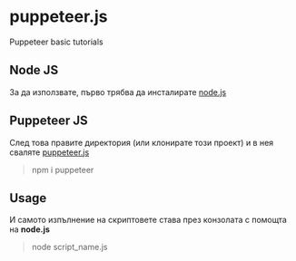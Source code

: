 # puppeteer.js
Puppeteer basic tutorials

## Node JS

За да използвате, първо трябва да инсталирате [node.js](https://nodejs.org/en/download/)

## Puppeteer JS

След това правите директория (или клонирате този проект) и в нея сваляте [puppeteer.js](https://pptr.dev/)

>npm i puppeteer

## Usage

И самото изпълнение на скриптовете става през конзолата с помощта на **node.js** 

>node script_name.js